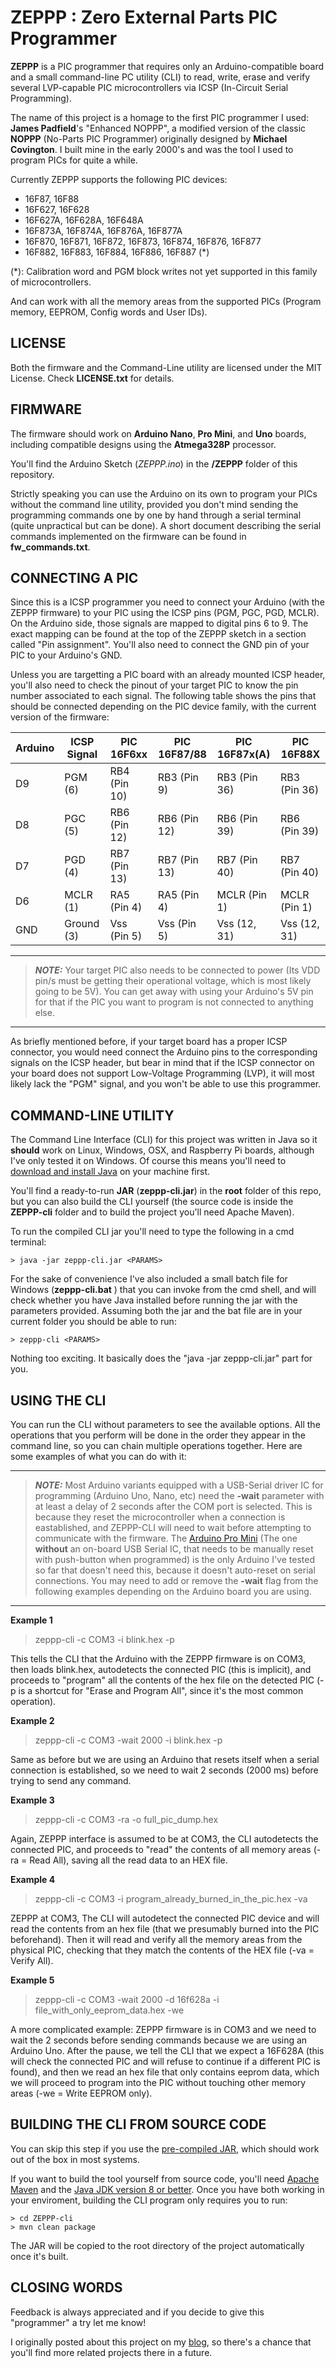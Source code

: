 # ZEPPP : Zero External Parts PIC Programmer

**ZEPPP** is a PIC programmer that requires only an Arduino-compatible board and a small command-line PC utility (CLI) to read, write, erase and verify several LVP-capable PIC microcontrollers via ICSP (In-Circuit Serial Programming).

The name of this project is a homage to the first PIC programmer I used: **James Padfield**'s "Enhanced NOPPP", a modified version of the classic **NOPPP** (No-Parts PIC Programmer) originally designed by **Michael Covington**. I built mine in the early 2000's and was the tool I used to program PICs for quite a while.

Currently ZEPPP supports the following PIC devices:
* 16F87, 16F88
* 16F627, 16F628
* 16F627A, 16F628A, 16F648A
* 16F873A, 16F874A, 16F876A, 16F877A
* 16F870, 16F871, 16F872, 16F873, 16F874, 16F876, 16F877
* 16F882, 16F883, 16F884, 16F886, 16F887 (*)

(*): Calibration word and PGM block writes not yet supported in this family of microcontrollers.

And can work with all the memory areas from the supported PICs (Program memory, EEPROM, Config words and User IDs).


## LICENSE
Both the firmware and the Command-Line utility are licensed under the MIT License.
Check **LICENSE.txt** for details.

## FIRMWARE
The firmware should work on **Arduino Nano**, **Pro Mini**, and **Uno** boards, including compatible designs using the **Atmega328P** processor.

You'll find the Arduino Sketch (*ZEPPP.ino*) in the **/ZEPPP** folder of this repository.

Strictly speaking you can use the Arduino on its own to program your PICs without the command line utility, provided you don't mind sending the programming commands one by one by hand through a serial terminal (quite unpractical but can be done). A short document describing the serial commands implemented on the firmware can be found in **fw_commands.txt**.

## CONNECTING A PIC
Since this is a ICSP programmer you need to connect your Arduino (with the ZEPPP firmware) to your PIC using the ICSP pins (PGM, PGC, PGD, MCLR). On the Arduino side, those signals are mapped to digital pins 6 to 9. The exact mapping can be found at the top of the ZEPPP sketch in a section called "Pin assignment". You'll also need to connect the GND pin of your PIC to your Arduino's GND.

Unless you are targetting a PIC board with an already mounted ICSP header, you'll also need to check the pinout of your target PIC to know the pin number associated to each signal. The following table shows the pins that should be connected depending on the PIC device family, with the current version of the firmware:

| Arduino | ICSP Signal | PIC 16F6xx   | PIC 16F87/88 | PIC 16F87x(A)| PIC 16F88X   |
| ------- | ----------- | ------------ | ------------ | ------------ | ------------ |
| D9      | PGM (6)     | RB4 (Pin 10) | RB3 (Pin 9)  | RB3 (Pin 36) | RB3 (Pin 36) |
| D8      | PGC (5)     | RB6 (Pin 12) | RB6 (Pin 12) | RB6 (Pin 39) | RB6 (Pin 39) |
| D7      | PGD (4)     | RB7 (Pin 13) | RB7 (Pin 13) | RB7 (Pin 40) | RB7 (Pin 40) |
| D6      | MCLR (1)    | RA5 (Pin 4)  | RA5 (Pin 4)  | MCLR (Pin 1) | MCLR (Pin 1) |
| GND     | Ground (3)  | Vss (Pin 5)  | Vss (Pin 5)  | Vss (12, 31) | Vss (12, 31) |

---
> **_NOTE:_** 
Your target PIC also needs to be connected to power (Its VDD pin/s must be getting their operational voltage, which is most likely going to be 5V). You can get away with using your Arduino's 5V pin for that if the PIC you want to program is not connected to anything else.
---

As briefly mentioned before, if your target board has a proper ICSP connector, you would need connect the Arduino pins to the corresponding signals on the ICSP header, but bear in mind that if the ICSP connector on your board does not support Low-Voltage Programming (LVP), it will most likely lack the "PGM" signal, and you won't be able to use this programmer.


## COMMAND-LINE UTILITY
The Command Line Interface (CLI) for this project was written in Java so it **should** work on Linux, Windows, OSX, and Raspberry Pi boards, although I've only tested it on Windows. Of course this means you'll need to [download and install Java](https://www.java.com/en/download/help/download_options.xml) on your machine first.

You'll find a ready-to-run **JAR** (**zeppp-cli.jar**) in the **root** folder of this repo, but you can also build the CLI yourself (the source code is inside the **ZEPPP-cli** folder and to build the project you'll need Apache Maven).

To run the compiled CLI jar you'll need to type the following in a cmd terminal:

    > java -jar zeppp-cli.jar <PARAMS>

For the sake of convenience I've also included a small batch file for Windows (**zeppp-cli.bat** ) that you can invoke from the cmd shell, and will check whether you have Java installed before running the jar with the parameters provided. Assuming both the jar and the bat file are in your current folder you should be able to run:

    > zeppp-cli <PARAMS>

Nothing too exciting. It basically does the "java -jar zeppp-cli.jar" part for you.


## USING THE CLI

You can run the CLI without parameters to see the available options. All the operations that you perform will be done in the order they appear in the command line, so you can chain multiple operations together.
Here are some examples of what you can do with it:

---
> **_NOTE:_**  Most Arduino variants equipped with a USB-Serial driver IC for programming (Arduino Uno, Nano, etc) need the **-wait** parameter with at least a delay of 2 seconds after the COM port is selected. This is because they reset the microcontroller when a connection is eastablished, and ZEPPP-CLI will need to wait before attempting to communicate with the firmware. The [Arduino Pro Mini](https://www.arduino.cc/en/pmwiki.php?n=Main/ArduinoBoardProMini) (The one **without** an on-board USB Serial IC, that needs to be manually reset with push-button when programmed) is the only Arduino I've tested so far that doesn't need this, because it doesn't auto-reset on serial connections.
You may need to add or remove the **-wait** flag from the following examples depending on the Arduino board you are using.
---

**Example 1**
> zeppp-cli -c COM3 -i blink.hex -p

This tells the CLI that the Arduino with the ZEPPP firmware is on COM3, then loads blink.hex, autodetects the connected PIC (this is implicit), and proceeds to "program" all the contents of the hex file on the detected PIC (-p is a shortcut for "Erase and Program All", since it's the most common operation).

**Example 2**
> zeppp-cli -c COM3 -wait 2000 -i blink.hex -p

Same as before but we are using an Arduino that resets itself when a serial connection is established, so we need to wait 2 seconds (2000 ms) before trying to send any command.

**Example 3**
> zeppp-cli -c COM3 -ra -o full_pic_dump.hex

Again, ZEPPP interface is assumed to be at COM3, the CLI autodetects the connected PIC, and proceeds to "read" the contents of all memory areas (-ra = Read All), saving all the read data to an HEX file.

**Example 4**
> zeppp-cli -c COM3 -i program_already_burned_in_the_pic.hex -va

ZEPPP at COM3, The CLI will autodetect the connected PIC device and will read the contents from an hex file (that we presumably burned into the PIC beforehand). Then it will read and verify all the memory areas from the physical PIC, checking that they match the contents of the HEX file (-va = Verify All).

**Example 5**
> zeppp-cli -c COM3 -wait 2000 -d 16f628a -i file_with_only_eeprom_data.hex -we

A more complicated example: ZEPPP firmware is in COM3 and we need to wait the 2 seconds before sending commands because we are using an Arduino Uno. After the pause, we tell the CLI that we expect a 16F628A (this will check the connected PIC and will refuse to continue if a different PIC is found), and then we read an hex file that only contains eeprom data, which we will proceed to program into the PIC without touching other memory areas (-we = Write EEPROM only).


## BUILDING THE CLI FROM SOURCE CODE
You can skip this step if you use the [pre-compiled JAR](https://github.com/battlecoder/zeppp/blob/master/zeppp-cli.jar), which should work out of the box in most systems.

If you want to build the tool yourself from source code, you'll need [Apache Maven](https://maven.apache.org/) and the [Java JDK version 8 or better](https://www.oracle.com/java/technologies/javase/javase-jdk8-downloads.html).
Once you have both working in your enviroment, building the CLI program only requires you to run:

    > cd ZEPPP-cli
    > mvn clean package

The JAR will be copied to the root directory of the project automatically once it's built.



## CLOSING WORDS
Feedback is always appreciated and if you decide to give this "programmer" a try let me know!

I originally posted about this project on my [blog](http://blog.damnsoft.org), so there's a chance that you'll find more related projects there in a future.

